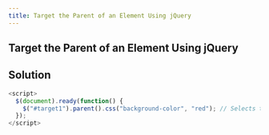 ```yaml
---
title: Target the Parent of an Element Using jQuery
---
```

## Target the Parent of an Element Using jQuery

## Solution

```js
<script>
  $(document).ready(function() {
    $("#target1").parent().css("background-color", "red"); // Selects the parent of #target1 and changes its background-color to red
  });
</script>
```
